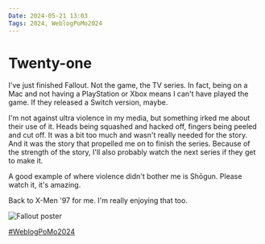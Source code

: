 ```yaml
---
Date: 2024-05-21 13:03
Tags: 2024, WeblogPoMo2024
---
```


# Twenty-one

I've just finished Fallout. Not the game, the TV series. In fact, being on a Mac and not having a PlayStation or Xbox means I can't have played the game. If they released a Switch version, maybe. 

I'm not against ultra violence in my media, but something irked me about their use of it. Heads being squashed and hacked off, fingers being peeled and cut off. It was a bit too much and wasn't really needed for the story. And it was the story that propelled me on to finish the series. Because of the strength of the story, I'll also probably watch the next series if they get to make it. 

A good example of where violence didn't bother me is Shōgun. Please watch it, it's amazing.

Back to X-Men '97 for me. I'm really enjoying that too. 

![Fallout poster](https://upload.wikimedia.org/wikipedia/en/7/76/Fallout_%282024_TV_series%29.jpg)

[#WeblogPoMo2024](https://weblog.anniegreens.lol/weblog-posting-month-2024)
